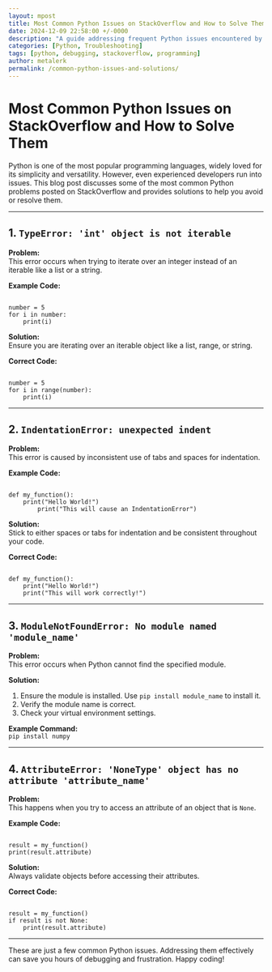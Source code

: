 ```yaml
---
layout: mpost
title: Most Common Python Issues on StackOverflow and How to Solve Them
date: 2024-12-09 22:58:00 +/-0000
description: "A guide addressing frequent Python issues encountered by developers and their solutions."
categories: [Python, Troubleshooting]
tags: [python, debugging, stackoverflow, programming]
author: metalerk
permalink: /common-python-issues-and-solutions/
---
```


# Most Common Python Issues on StackOverflow and How to Solve Them

Python is one of the most popular programming languages, widely loved for its simplicity and versatility. However, even experienced developers run into issues. This blog post discusses some of the most common Python problems posted on StackOverflow and provides solutions to help you avoid or resolve them.

---

## 1. **`TypeError: 'int' object is not iterable`**

**Problem:**  
This error occurs when trying to iterate over an integer instead of an iterable like a list or a string.

**Example Code:**

<pre><code class="language-python">
number = 5
for i in number:
    print(i)
</code></pre>

**Solution:**  
Ensure you are iterating over an iterable object like a list, range, or string.

**Correct Code:**
<pre><code class="language-python">
number = 5
for i in range(number):
    print(i)
</code></pre>

---

## 2. **`IndentationError: unexpected indent`**

**Problem:**  
This error is caused by inconsistent use of tabs and spaces for indentation.

**Example Code:**
<pre><code class="language-python">
def my_function():
    print("Hello World!")
        print("This will cause an IndentationError")
</code></pre>

**Solution:**  
Stick to either spaces or tabs for indentation and be consistent throughout your code.

**Correct Code:**
<pre><code class="language-python">
def my_function():
    print("Hello World!")
    print("This will work correctly!")
</code></pre>

---

## 3. **`ModuleNotFoundError: No module named 'module_name'`**

**Problem:**  
This error occurs when Python cannot find the specified module.

**Solution:**  
1. Ensure the module is installed. Use `pip install module_name` to install it.
2. Verify the module name is correct.
3. Check your virtual environment settings.

**Example Command:**  
``pip install numpy``

---

## 4. **`AttributeError: 'NoneType' object has no attribute 'attribute_name'`**

**Problem:**  
This happens when you try to access an attribute of an object that is `None`.

**Example Code:**
<pre><code class="language-python">
result = my_function()
print(result.attribute)
</code></pre>

**Solution:**  
Always validate objects before accessing their attributes.

**Correct Code:**
<pre><code class="language-python">
result = my_function()
if result is not None:
    print(result.attribute)
</code></pre>

---

These are just a few common Python issues. Addressing them effectively can save you hours of debugging and frustration. Happy coding!

